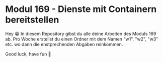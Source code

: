 # Modul 169 - Dienste mit Containern bereitstellen

<Klasse>
<Vorname> <Nachname>
<gibb-Email>

Hey 😁
In diesem Repository gibst du alle deine Arbeiten des Moduls 169 ab.
Pro Woche erstellst du einen Ordner mit dem Namen "w1", "w2", "w3" etc. wo dann die enstprechenden Abgaben reinkommen.

Good luck, have fun 👾
